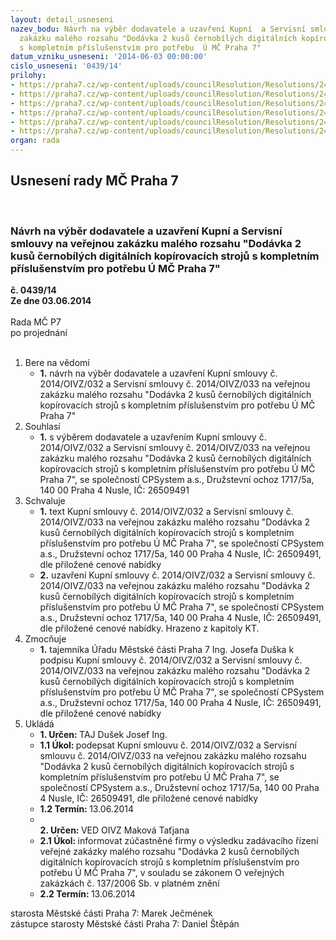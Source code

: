 ```yaml
---
layout: detail_usneseni
nazev_bodu: Návrh na výběr dodavatele a uzavření Kupní  a Servisní smlouvy na veřejnou
  zakázku malého rozsahu "Dodávka 2 kusů černobílých digitálních kopírovacích strojů
  s kompletním příslušenstvím pro potřebu  Ú MČ Praha 7"
datum_vzniku_usneseni: '2014-06-03 00:00:00'
cislo_usneseni: '0439/14'
prilohy:
- https://praha7.cz/wp-content/uploads/councilResolution/Resolutions/24942/29-14-2._n%c3%a1vrh_kupn%c3%ad_smlouvy_-_op.doc
- https://praha7.cz/wp-content/uploads/councilResolution/Resolutions/24942/29-14-3._n%c3%a1vrh_servisn%c3%ad_smlouvy_-_op.doc
- https://praha7.cz/wp-content/uploads/councilResolution/Resolutions/24942/29-14-4._cenov%c3%a1_nab%c3%addka_ke_kupn%c3%ad_smlouv%c4%9b.pdf
- https://praha7.cz/wp-content/uploads/councilResolution/Resolutions/24942/29-14-5._cenov%c3%a1_nab%c3%addka_k_servisn%c3%ad_smlouv%c4%9b.pdf
- https://praha7.cz/wp-content/uploads/councilResolution/Resolutions/24942/29-14-6._v%c3%bdzva_zak%c3%a1zky.doc
- https://praha7.cz/wp-content/uploads/councilResolution/Resolutions/24942/29-14-8._v%c3%bdpis_z_obchodn%c3%adho_rejst%c5%99%c3%adku_ze_dne_12.5.2014.pdf
organ: rada
---
```

<div id="ucUsn_pList" class="usn">
	<span><h2>Usnesení rady MČ Praha 7 </h2>
<br></span><div class="standBody">
<span><h3>Návrh na výběr dodavatele a uzavření Kupní  a Servisní smlouvy na veřejnou zakázku malého rozsahu "Dodávka 2 kusů černobílých digitálních kopírovacích strojů s kompletním příslušenstvím pro potřebu  Ú MČ Praha 7"</h3></span><div class="center">
		<strong>č. 0439/14</strong><br>
	</div>
<div class="center">
		<strong>Ze dne 03.06.2014</strong><br><br>
	</div>Rada MČ P7<br> po projednání<br><br><ol>
<li>Bere na vědomí<ul><li>
<strong>1.</strong> návrh na výběr dodavatele a uzavření Kupní smlouvy č. 2014/OIVZ/032  a Servisní smlouvy č. 2014/OIVZ/033  na veřejnou zakázku malého rozsahu "Dodávka 2 kusů černobílých digitálních kopírovacích strojů s kompletním příslušenstvím pro potřebu  Ú MČ Praha 7"</li></ul>
</li>
<li>Souhlasí<ul><li>
<strong>1.</strong> s výběrem dodavatele a uzavřením Kupní smlouvy č. 2014/OIVZ/032 a Servisní smlouvy č. 2014/OIVZ/033 na veřejnou zakázku malého rozsahu "Dodávka 2 kusů černobílých digitálních kopírovacích strojů s kompletním příslušenstvím pro potřebu  Ú MČ Praha 7", se společností CPSystem a.s., Družstevní ochoz 1717/5a, 140 00 Praha 4 Nusle, IČ: 26509491</li></ul>
</li>
<li>Schvaluje<ul>
<li>
<strong>1.</strong> text  Kupní smlouvy č. 2014/OIVZ/032 a Servisní smlouvy č. 2014/OIVZ/033 na veřejnou zakázku malého rozsahu "Dodávka 2 kusů černobílých digitálních kopírovacích strojů s kompletním příslušenstvím pro potřebu  Ú MČ Praha 7", se společností CPSystem a.s., Družstevní ochoz 1717/5a, 140 00 Praha 4 Nusle, IČ: 26509491, dle přiložené cenové nabídky </li>
<li>
<strong>2.</strong> uzavření Kupní smlouvy č. 2014/OIVZ/032 a Servisní smlouvy č. 2014/OIVZ/033 na veřejnou zakázku malého rozsahu "Dodávka 2 kusů černobílých digitálních kopírovacích strojů s kompletním příslušenstvím pro potřebu  Ú MČ Praha 7", se společností CPSystem a.s., Družstevní ochoz 1717/5a, 140 00 Praha 4 Nusle, IČ: 26509491, dle přiložené cenové nabídky. Hrazeno z kapitoly KT. </li>
</ul>
</li>
<li>Zmocňuje<ul><li>
<strong>1.</strong>  tajemníka Úřadu Městské části Praha 7 Ing. Josefa Duška k podpisu Kupní smlouvy č. 2014/OIVZ/032 a Servisní smlouvy č. 2014/OIVZ/033 na veřejnou zakázku malého rozsahu "Dodávka 2 kusů černobílých digitálních kopírovacích strojů s kompletním příslušenstvím pro potřebu  Ú MČ Praha 7", se společností CPSystem a.s., Družstevní ochoz 1717/5a, 140 00 Praha 4 Nusle, IČ: 26509491, dle přiložené cenové nabídky</li></ul>
</li>
<li>Ukládá<ul>
<li>
<strong>1. Určen: </strong>TAJ Dušek Josef Ing.</li>
<li>
<strong>1.1 Úkol: </strong>podepsat  Kupní smlouvu č. 2014/OIVZ/032 a Servisní smlouvu č. 2014/OIVZ/033 na veřejnou zakázku malého rozsahu "Dodávka 2 kusů černobílých digitálních kopírovacích strojů s kompletním příslušenstvím pro potřebu  Ú MČ Praha 7", se společností CPSystem a.s., Družstevní ochoz 1717/5a, 140 00 Praha 4 Nusle, IČ: 26509491, dle přiložené cenové nabídky    </li>
<li>
<strong>1.2 Termín: </strong>13.06.2014</li>
<li>
<strong><br>2. Určen: </strong>VED OIVZ Maková Taťjana</li>
<li>
<strong>2.1 Úkol: </strong>informovat zúčastněné firmy o výsledku zadávacího řízení  veřejné zakázky malého rozsahu "Dodávka 2 kusů černobílých digitálních kopírovacích strojů s kompletním příslušenstvím pro potřebu  Ú MČ Praha 7", v souladu se zákonem O veřejných zakázkách č. 137/2006 Sb. v platném znění</li>
<li>
<strong>2.2 Termín: </strong>13.06.2014</li>
</ul>
</li>
</ol>starosta Městské části Praha 7: Marek Ječmének<br>zástupce starosty Městské části Praha 7: Daniel Štěpán 
</div>
</div>